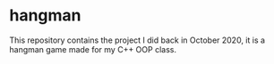 # hangman
This repository contains the project I did back in October 2020, it is a hangman game made for my C++ OOP class.
